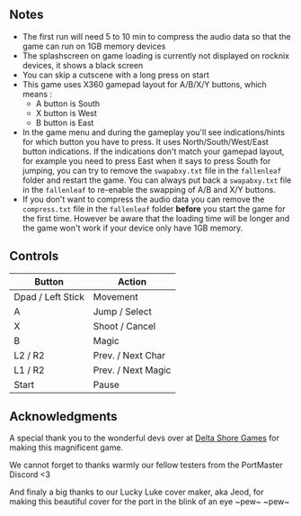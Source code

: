 ## Notes

* The first run will need 5 to 10 min to compress the audio data so that the game can run on 1GB memory devices
* The splashscreen on game loading is currently not displayed on rocknix devices, it shows a black screen
* You can skip a cutscene with a long press on start
* This game uses X360 gamepad layout for A/B/X/Y buttons, which means :
    - A button is South
    - X button is West
    - B button is East
* In the game menu and during the gameplay you'll see indications/hints for which button you have to press. It uses North/South/West/East button indications. If the indications don't match your gamepad layout, for example you need to press East when it says to press South for jumping, you can try to remove the `swapabxy.txt` file in the `fallenleaf` folder and restart the game. You can always put back a `swapabxy.txt` file in the `fallenleaf` to re-enable the swapping of A/B and X/Y buttons.
* If you don't want to compress the audio data you can remove the `compress.txt` file in the `fallenleaf` folder **before** you start the game for the first time. However be aware that the loading time will be longer and the game won't work if your device only have 1GB memory.

## Controls

| Button | Action |
|--|--| 
|Dpad / Left Stick|Movement|
|A|Jump / Select|
|X|Shoot / Cancel|
|B|Magic|
|L2 / R2|Prev. / Next Char|
|L1 / R2|Prev. / Next Magic|
|Start|Pause|

## Acknowledgments

A special thank you to the wonderful devs over at [Delta Shore Games](https://www.deltashoregames.com/home) for making this magnificent game.

We cannot forget to thanks warmly our fellow testers from the PortMaster Discord <3

And finaly a big thanks to our Lucky Luke cover maker, aka Jeod, for making this beautiful cover for the port in the blink of an eye ~pew~ ~pew~